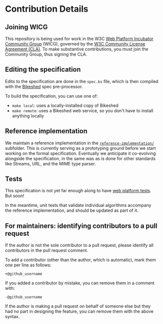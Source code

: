 # Contribution Details

## Joining WICG

This repository is being used for work in the W3C [Web Platform Incubator Community Group](https://www.w3.org/community/wicg/) (WICG), governed by the [W3C Community License Agreement (CLA)](http://www.w3.org/community/about/agreements/cla/). To make substantive contributions, you must join the Community Group, thus signing the CLA.

## Editing the specification

Edits to the specification are done in the `spec.bs` file, which is then compiled with the [Bikeshed](https://tabatkins.github.io/bikeshed/) spec pre-processor.

To build the specification, you can use one of:

- `make local`: uses a locally-installed copy of Bikeshed
- `make remote`: uses a Bikeshed web service, so you don't have to install anything locally

## Reference implementation

We maintain a reference implementation in the [`reference-implementation/`](https://github.com/WICG/import-maps/tree/master/reference-implementation) subfolder. This is currently serving as a prototyping ground before we start working on the formal specification. Eventually we anticipate it co-evolving alongside the specification, in the same was as is done for other standards like Streams, URL, and the MIME type parser.

## Tests

This specification is not yet far enough along to have [web platform tests](https://github.com/web-platform-tests/wpt). But soon!

In the meantime, unit tests that validate individual algorithms accompany the reference implementation, and should be updated as part of it.

## For maintainers: identifying contributors to a pull request

If the author is not the sole contributor to a pull request, please identify all contributors in the pull request comment.

To add a contributor (other than the author, which is automatic), mark them one per line as follows:

```
+@github_username
```

If you added a contributor by mistake, you can remove them in a comment with:

```
-@github_username
```

If the author is  making a pull request on behalf of someone else but they had no part in designing the feature, you can remove them with the above syntax.
